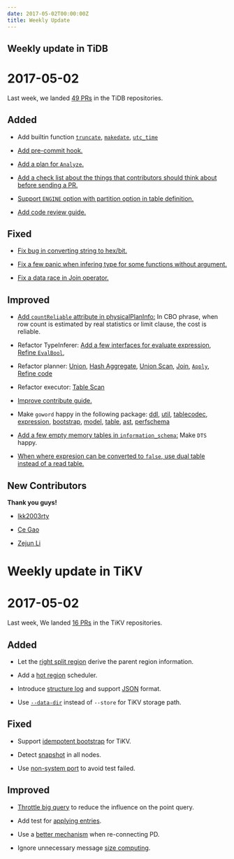 ```yaml
---
date: 2017-05-02T00:00:00Z
title: Weekly Update
---
```


## Weekly update in TiDB

# 2017-05-02

Last week, we landed [49 PRs](https://github.com/pingcap/tidb/pulls?utf8=%E2%9C%93&q=is%3Apr%20is%3Amerged%20merged%3A2017-04-24..2017-04-30%20) in the TiDB repositories.

## Added

* Add builtin function [`truncate`](https://github.com/pingcap/tidb/pull/3077), [`makedate`](https://github.com/pingcap/tidb/pull/3102), [`utc_time`](https://github.com/pingcap/tidb/pull/3145)

* [Add pre-commit hook.](https://github.com/pingcap/tidb/pull/3112)

* [Add a plan for `Analyze`.](https://github.com/pingcap/tidb/pull/3130)

* [Add a check list about the things that contributors should think about before sending a PR.](https://github.com/pingcap/tidb/pull/3137)

* [Support `ENGINE` option with partition option in table definition.](https://github.com/pingcap/tidb/pull/3140)

* [Add code review guide.](https://github.com/pingcap/tidb/pull/3166)


## Fixed

* [Fix bug in converting string to hex/bit.](https://github.com/pingcap/tidb/pull/3115)

* [Fix a few panic when infering type for some functions without argument.](https://github.com/pingcap/tidb/pull/3137)

* [Fix a data race in Join operator.](https://github.com/pingcap/tidb/pull/3159)

## Improved

* [Add `countReliable` attribute in physicalPlanInfo:](https://github.com/pingcap/tidb/pull/3011) In CBO phrase, when row count is estimated by real statistics or limit clause, the cost is reliable.

* Refactor TypeInferer: [Add a few interfaces for evaluate expression](https://github.com/pingcap/tidb/pull/3094), [Refine `EvalBool`](https://github.com/pingcap/tidb/pull/3139), 

* Refactor planner: [Union](https://github.com/pingcap/tidb/pull/3085), [Hash Aggregate](https://github.com/pingcap/tidb/pull/3093), [Union Scan](https://github.com/pingcap/tidb/pull/3098), [Join](https://github.com/pingcap/tidb/pull/3126), [`Apply`](https://github.com/pingcap/tidb/pull/3152), [Refine code](https://github.com/pingcap/tidb/pull/3173)

* Refactor executor: [Table Scan](https://github.com/pingcap/tidb/pull/3133)

* [Improve contribute guide.](https://github.com/pingcap/tidb/pull/3102)

* Make `goword` happy in the following package: [ddl](https://github.com/pingcap/tidb/pull/3119), [util](https://github.com/pingcap/tidb/pull/3121), [tablecodec](https://github.com/pingcap/tidb/pull/3122), [expression](https://github.com/pingcap/tidb/pull/3123), [bootstrap](https://github.com/pingcap/tidb/pull/3182), [model](https://github.com/pingcap/tidb/pull/3183), [table](https://github.com/pingcap/tidb/pull/3184), [ast](https://github.com/pingcap/tidb/pull/3185), [perfschema](https://github.com/pingcap/tidb/pull/3186)

* [Add a few empty memory tables in `information_schema`:](https://github.com/pingcap/tidb/pull/3127) Make `DTS` happy.

* [When where expresion can be converted to `false`, use dual table instead of a read table.](https://github.com/pingcap/tidb/pull/3144)

## New Contributors

**Thank you guys!**

* [lkk2003rty](https://github.com/lkk2003rty)

* [Ce Gao](https://github.com/gaocegege)

* [Zejun Li](https://github.com/bobotu)

# Weekly update in TiKV

# 2017-05-02

Last week, We landed [16 PRs](https://github.com/search?utf8=%E2%9C%93&q=repo%3Apingcap%2Ftikv+repo%3Apingcap%2Fpd+is%3Apr+is%3Amerged+merged%3A2017-04-23..2017-04-29&type=Issues) in the TiKV repositories.

## Added

* Let the [right split region](https://github.com/pingcap/tikv/pull/1747) derive the parent region information.

* Add a [hot region](https://github.com/pingcap/pd/pull/611) scheduler. 

* Introduce [structure log](https://github.com/pingcap/pd/pull/612) and support [JSON](https://github.com/pingcap/pd/pull/626) format. 

* Use [`--data-dir`](https://github.com/pingcap/tikv/pull/1803) instead of `--store` for TiKV storage path.

## Fixed

* Support [idempotent bootstrap](https://github.com/pingcap/tikv/pull/1774) for TiKV.

* Detect [snapshot](https://github.com/pingcap/tikv/pull/1793) in all nodes. 

* Use [non-system port](https://github.com/pingcap/pd/pull/630) to avoid test failed.

## Improved

* [Throttle big query](https://github.com/pingcap/tikv/pull/1778) to reduce the influence on the point query.  

* Add test for [applying entries](https://github.com/pingcap/tikv/pull/1783). 

* Use a [better mechanism](https://github.com/pingcap/tikv/pull/1792) when re-connecting PD. 

* Ignore unnecessary message [size computing](https://github.com/pingcap/tikv/pull/1799).
